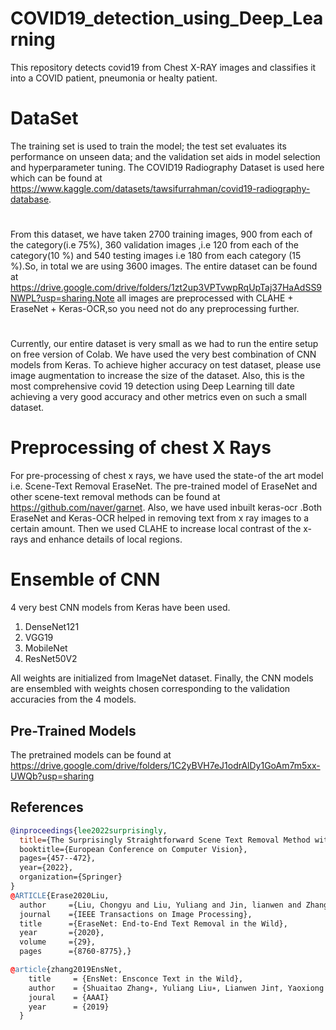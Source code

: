 # COVID19_detection_using_Deep_Learning
This repository detects covid19 from Chest X-RAY images and classifies it into a COVID patient, pneumonia or healty patient.

# DataSet
The training set is used to train the model; the test set evaluates its performance on unseen data; and the validation set aids in model selection and hyperparameter tuning. The COVID19 Radiography Dataset is used here which can be found at https://www.kaggle.com/datasets/tawsifurrahman/covid19-radiography-database. 
#
From this dataset, we have taken 2700 training images, 900 from each of the category(i.e 75%), 360 validation images ,i.e 120 from each of the category(10 %) and 540 testing images i.e 180 from each category (15 %).So, in total we are using 3600 images. The entire dataset can be found at https://drive.google.com/drive/folders/1zt2up3VPTvwpRqUpTaj37HaAdSS9NWPL?usp=sharing.Note all images are preprocessed with CLAHE + EraseNet + Keras-OCR,so you need not do any preprocessing further.
#
Currently, our entire dataset is very small as we had to run the entire setup on free version of Colab. We have used the very best combination of CNN models from Keras. To achieve higher accuracy on test dataset, please use image augmentation to increase the size of the dataset. Also, this is the most comprehensive covid 19 detection using Deep Learning till date achieving a very good accuracy and other metrics even on such a small dataset.
# Preprocessing of chest X Rays
For pre-processing of chest x rays, we have used the state-of the art model i.e. Scene-Text Removal EraseNet. The pre-trained model of EraseNet and other scene-text removal methods can be found at https://github.com/naver/garnet. Also, we have used inbuilt keras-ocr .Both EraseNet and Keras-OCR helped in removing text from x ray images to a certain amount. Then we used CLAHE to increase local contrast of the x-rays and enhance details of local regions.
# Ensemble of CNN 
4 very best CNN models from Keras have been used.
1. DenseNet121
2. VGG19
3. MobileNet
4. ResNet50V2

All weights are initialized from ImageNet dataset.
Finally, the CNN models are ensembled with weights chosen corresponding to the validation accuracies from the 4 models.
## Pre-Trained Models 
The pretrained models can be found at https://drive.google.com/drive/folders/1C2yBVH7eJ1odrAlDy1GoAm7m5xx-UWQb?usp=sharing
## References

```bibtex
@inproceedings{lee2022surprisingly,
  title={The Surprisingly Straightforward Scene Text Removal Method with Gated Attention and Region of author={Lee, Hyeonsu and Choi, Chankyu},
  booktitle={European Conference on Computer Vision},
  pages={457--472},
  year={2022},
  organization={Springer}
}
@ARTICLE{Erase2020Liu,
  author     ={Liu, Chongyu and Liu, Yuliang and Jin, lianwen and Zhang, Shuaitao and Luo, Canjie and Wang, Yongpan},
  journal    ={IEEE Transactions on Image Processing},
  title      ={EraseNet: End-to-End Text Removal in the Wild},
  year       ={2020},
  volume     ={29},
  pages      ={8760-8775},}

@article{zhang2019EnsNet,
    title     = {EnsNet: Ensconce Text in the Wild},
    author    = {Shuaitao Zhang∗, Yuliang Liu∗, Lianwen Jin†, Yaoxiong Huang, Songxuan Lai
    joural    = {AAAI}
    year      = {2019}
  }

